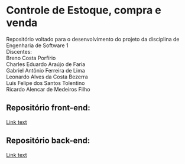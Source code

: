 # Controle de Estoque, compra e venda
Repositório voltado para o desenvolvimento do projeto da disciplina de Engenharia de Software 1 <br>
Discentes:
<br>
Breno Costa Porfírio
<br>
Charles Eduardo Araújo de Faria
<br>
Gabriel Antônio Ferreira de Lima
<br>
Leonardo Alves da Costa Bezerra
<br>
Luis Felipe dos Santos Tolentino
<br>
Ricardo Alencar de Medeiros Filho

## Repositório front-end:
[Link text]('https://github.com/leonardobezrr/sig-estoque-front-end')
<br>

## Repositório back-end:
[Link text]('https://github.com/leonardobezrr/sig-estoque-back-end')

